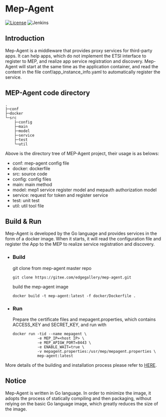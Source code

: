 # Mep-Agent

[![License](https://img.shields.io/badge/License-Apache%202.0-blue.svg)](https://opensource.org/licenses/Apache-2.0)
![Jenkins](https://img.shields.io/jenkins/build?jobUrl=http%3A%2F%2Fjenkins.edgegallery.org%2Fview%2FMEC-PLATFORM-BUILD%2Fjob%2Fmep-agent-docker-image-build-update-daily-master%2F)

## Introduction
Mep-Agent is a middleware that provides proxy services for third-party apps. It can help apps, which do not implement the ETSI interface to register to MEP, and realize app service registration and discovery.
Mep-Agent will start at the same time as the application container, and read the content in the file conf/app_instance_info.yaml to automatically register the service.

## MEP-Agent code directory

```
.      
├─conf
├─docker
└─src
    ├─config
    ├─main
    ├─model
    ├─service
    ├─test
    └─util
```

Above is the directory tree of MEP-Agent project, their usage is as belows:
- conf: mep-agent config file 
- docker: dockerfile
- src: source code
- config: config files
- main: main method
- model: mep1 service register model and mepauth authorization model
- service: request for token and register service
- test: unit test
- util: util tool file

## Build & Run

Mep-Agent is developed by the Go language and provides services in the form of a docker image. When it starts, it will read the configuration file and register the App to the MEP to realize service registration and discovery.

- ### Build

    git clone from mep-agent master repo
    ```
    git clone https://gitee.com/edgegallery/mep-agent.git
    ```
  
    build the mep-agent image
    ```
    docker build -t mep-agent:latest -f docker/Dockerfile .
    ```
  
- ### Run

    Prepare the certificate files and mepagent.properties, which contains ACCESS_KEY and SECRET_KEY, and run with
    ```
    docker run -tid --name mepagent \
               -e MEP_IP=<host IP> \
               -e MEP_APIGW_PORT=8443 \
               -e ENABLE_WAIT=true \
               -v mepagent.properties:/usr/mep/mepagent.properties \
               mep-agent:latest
    ```

More details of the building and installation process please refer to [HERE](https://gitee.com/edgegallery/docs/blob/master/MEP/EdgeGallery%E6%9C%AC%E5%9C%B0%E5%BC%80%E5%8F%91%E9%AA%8C%E8%AF%81%E6%9C%8D%E5%8A%A1%E8%AF%B4%E6%98%8E%E4%B9%A6.md).
  
## Notice

Mep-Agent is written in Go language. In order to minimize the image, it adopts the process of statically compiling and then packaging, without relying on the basic Go language image, which greatly reduces the size of the image.
